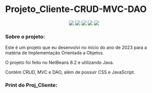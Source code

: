 # Projeto_Cliente-CRUD-MVC-DAO

<p align="center">
  <img src="https://img.shields.io/badge/HTML5-E34F26?style=for-the-badge&logo=html5&logoColor=white">
  <img src="https://img.shields.io/badge/CSS3-1572B6?style=for-the-badge&logo=css3&logoColor=white">
  <img src="https://img.shields.io/badge/Java-ED8B00?style=for-the-badge&logo=openjdk&logoColor=white">
  <img src="https://img.shields.io/badge/JavaScript-323330?style=for-the-badge&logo=javascript&logoColor=F7DF1E">
  <img src="https://img.shields.io/badge/MySQL-00000F?style=for-the-badge&logo=mysql&logoColor=white">
</p>

### Sobre o projeto:
Este é um projeto que eu desenvolvi no início do ano de 2023 para a matéria de Implementação Orientada a Objetos. 

O projeto foi feito no NetBeans 8.2 e utilizando Java. 

Contém CRUD, MVC e DAO, além de possuir CSS e JavaScript.

### Print do Proj_Cliente:
